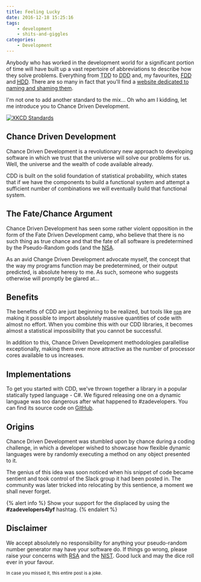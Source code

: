 ```yaml
---
title: Feeling Lucky
date: 2016-12-18 15:25:16
tags:
    - development
    - shits-and-giggles
categories:
    - Development
---
```

Anybody who has worked in the development world for a significant portion of
time will have built up a vast repertoire of abbreviations to describe how
they solve problems. Everything from <abbr title="Test Driven Development">TDD</abbr>
to <abbr title="Domain Driven Development">DDD</abbr> and, my favourites,
<abbr title="Fear Driven Development">[FDD][fdd]</abbr> and
<abbr title="Hope Driven Development">[HDD][hdd]</abbr>. There are so many
in fact that you'll find a [website dedicated to naming and shaming them][drivenby].

I'm not one to add another standard to the mix... Oh who am I kidding, let me
introduce you to Chance Driven Development.

[![XKCD Standards](http://imgs.xkcd.com/comics/standards.png)](https://xkcd.com/927/)

<!--more-->

## Chance Driven Development
Chance Driven Development is a revolutionary new approach to developing software
in which we trust that the universe will solve our problems for us. Well, the universe
and the wealth of code available already.

CDD is built on the solid foundation of statistical probability, which states that
if we have the components to build a functional system and attempt a sufficient
number of combinations we will eventually build that functional system.

## The Fate/Chance Argument
Chance Driven Development has seen some rather violent opposition in the form of the
Fate Driven Development camp, who believe that there is no such thing as true chance
and that the fate of all software is predetermined by the Pseudo-Random gods (and the
[NSA][nsa].

As an avid Change Driven Development advocate myself, the concept that the way my
programs function may be predetermined, or their output predicted, is absolute
heresy to me. As such, someone who suggests otherwise will promptly be glared at...

## Benefits
The benefits of CDD are just beginning to be realized, but tools like [`npm`][npm]
are making it possible to import absolutely massive quantities of code with almost
no effort. When you combine this with our CDD libraries, it becomes almost a
statistical impossibility that you cannot be successful.

In addition to this, Chance Driven Development methodologies parallellise exceptionally,
making them ever more attractive as the number of processor cores available to us
increases.

## Implementations
To get you started with CDD, we've thrown together a library in a popular statically
typed language - C#. We figured releasing one on a dynamic language was too dangerous
after what happened to #zadevelopers. You can find its source code on
[GitHub][feeling-lucky-csharp].

## Origins
Chance Driven Development was stumbled upon by chance during a coding challenge,
in which a developer wished to showcase how flexible dynamic languages were by
randomly executing a method on any object presented to it.

The genius of this idea was soon noticed when his snippet of code became sentient
and took control of the Slack group it had been posted in. The community was later
tricked into relocating by this sentience, a moment we shall never forget.

{% alert info %}
Show your support for the displaced by using the <strong>#zadevelopers4lyf</strong> hashtag.
{% endalert %}

## Disclaimer
We accept absolutely no responsibility for anything your pseudo-random number
generator may have your software do. If things go wrong, please raise your concerns
with [RSA][rsa] and the [NIST][nist]. Good luck and may the dice roll ever in your
favour.

<small>In case you missed it, this entire post is a joke.</small>


[fdd]: http://www.hanselman.com/blog/FearDrivenDevelopmentFDD.aspx
[hdd]: http://hopedrivendevelopment.blogspot.ie/
[drivenby]: http://devdriven.by
[nsa]: https://en.wikipedia.org/wiki/National_Security_Agency
[npm]: https://www.npmjs.com
[feeling-lucky-csharp]: https://github.com/SierraSoftworks/feeling-lucky-csharp
[rsa]: https://www.rsa.com/
[nist]: https://www.nist.gov/